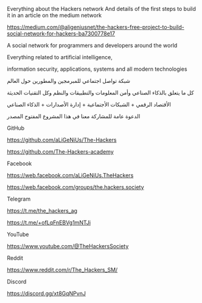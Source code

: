 Everything about the Hackers network And details of the first steps to build it in an article on the medium network

https://medium.com/@aligeniusnet/the-hackers-free-project-to-build-social-network-for-hackers-ba7300778e17



A social network for programmers and developers around the world

Everything related to artificial intelligence,

information security, applications, systems and all modern technologies


شبكة تواصل اجتماعي للمبرمجين والمطورين حول العالم 


كل ما يتعلق بالذكاء الصناعي وأمن المعلومات والتطبيقات والنظم وكل التقنيات الحديثة 


الأقتصاد الرقمي + الشبكات اﻷجتماعية + إدارة اﻷصدارات + الذكاء الصناعي 


الدعوة عامة للمشاركة معنا في هذا المشروع المفتوح المصدر 




GitHub

https://github.com/aLiGeNiUs/The-Hackers

https://github.com/The-Hackers-academy



Facebook

https://web.facebook.com/aLiGeNiUs.TheHackers

https://web.facebook.com/groups/the.hackers.society



Telegram

https://t.me/the_hackers_ag

https://t.me/+ofLqFnEBVg1mNTJi



YouTube

https://www.youtube.com/@TheHackersSociety



Reddit

https://www.reddit.com/r/The_Hackers_SM/



Discord

https://discord.gg/xt8GqNPvnJ
